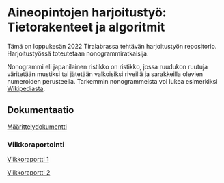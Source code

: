 # Aineopintojen harjoitustyö: Tietorakenteet ja algoritmit

Tämä on loppukesän 2022 Tiralabrassa tehtävän harjoitustyön repositorio. Harjoitustyössä toteutetaan nonogrammiratkaisija.

Nonogrammi eli japanilainen ristikko on ristikko, jossa ruudukon ruutuja väritetään mustiksi tai jätetään valkoisiksi riveillä ja sarakkeilla olevien numeroiden perusteella. Tarkemmin nonogrammeista voi lukea esimerkiksi [Wikipediasta](https://fi.wikipedia.org/wiki/Japanilainen_ristikko).

## Dokumentaatio

[Määrittelydokumentti](https://github.com/mkkarl/nonogrammiratkaisija-tiralabra2022/blob/main/nonogrammiratkaisija/Dokumentaatio/M%C3%A4%C3%A4rittelydokumentti.md)

### Viikkoraportointi

[Viikkoraportti 1](https://github.com/mkkarl/nonogrammiratkaisija-tiralabra2022/blob/main/nonogrammiratkaisija/Dokumentaatio/Viikkoraportti1.md)

[Viikkoraportti 2](https://github.com/mkkarl/nonogrammiratkaisija-tiralabra2022/blob/main/nonogrammiratkaisija/Dokumentaatio/Viikkoraportti2.md)